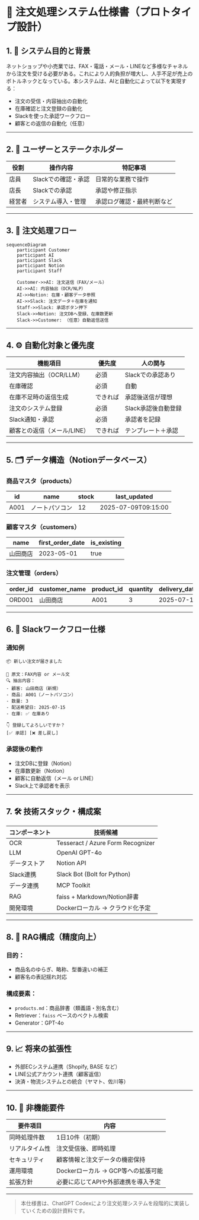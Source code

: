 # 📄 注文処理システム仕様書（プロトタイプ設計）

## 1. 🎯 システム目的と背景

ネットショップや小売業では、FAX・電話・メール・LINEなど多様なチャネルから注文を受ける必要がある。これにより人的負担が増大し、人手不足が売上のボトルネックとなっている。本システムは、AIと自動化によって以下を実現する：

- 注文の受信・内容抽出の自動化
- 在庫確認と注文登録の自動化
- Slackを使った承認ワークフロー
- 顧客との返信の自動化（任意）

---

## 2. 👥 ユーザーとステークホルダー

| 役割       | 操作内容             | 特記事項                                |
|------------|----------------------|----------------------------------------|
| 店員       | Slackでの確認・承認   | 日常的な業務で操作                    |
| 店長       | Slackでの承認         | 承認や修正指示                         |
| 経営者     | システム導入・管理     | 承認ログ確認・最終判断など             |

---

## 3. 🔁 注文処理フロー

```mermaid
sequenceDiagram
    participant Customer
    participant AI
    participant Slack
    participant Notion
    participant Staff

    Customer->>AI: 注文送信（FAX/メール）
    AI->>AI: 内容抽出（OCR/NLP）
    AI->>Notion: 在庫・顧客データ参照
    AI->>Slack: 注文データ＋在庫を通知
    Staff->>Slack: 承認ボタン押下
    Slack->>Notion: 注文DBへ登録、在庫数更新
    Slack->>Customer: （任意）自動返信送信
```

---

## 4. ⚙️ 自動化対象と優先度

| 機能項目                         | 優先度   | 人の関与             |
|----------------------------------|----------|----------------------|
| 注文内容抽出（OCR/LLM）         | 必須     | Slackでの承認あり     |
| 在庫確認                         | 必須     | 自動                 |
| 在庫不足時の返信生成            | できれば | 承認後送信が理想       |
| 注文のシステム登録              | 必須     | Slack承認後自動登録   |
| Slack通知・承認                 | 必須     | 承認者を記録         |
| 顧客との返信（メール/LINE）     | できれば | テンプレート＋承認     |

---

## 5. 🗂️ データ構造（Notionデータベース）

### 商品マスタ（products）
| id    | name             | stock | last_updated        |
|-------|------------------|-------|---------------------|
| A001  | ノートパソコン    | 12    | 2025-07-09T09:15:00 |

### 顧客マスタ（customers）
| name       | first_order_date | is_existing |
|------------|------------------|-------------|
| 山田商店    | 2023-05-01       | true        |

### 注文管理（orders）
| order_id | customer_name | product_id | quantity | delivery_date | status     | approved_by |
|----------|----------------|-------------|----------|----------------|------------|-------------|
| ORD001   | 山田商店        | A001        | 3        | 2025-07-15     | 承認済      | tanaka      |

---

## 6. 💬 Slackワークフロー仕様

### 通知例
```
📦 新しい注文が届きました

🧾 原文：FAX内容 or メール文
🔍 抽出内容：
- 顧客: 山田商店（新規）
- 商品: A001（ノートパソコン）
- 数量: 3
- 配送希望日: 2025-07-15
- 在庫: ✅ 在庫あり

👇 登録してよろしいですか？
[✅ 承認] [❌ 差し戻し]
```

### 承認後の動作
- 注文DBに登録（Notion）
- 在庫数更新（Notion）
- 顧客に自動返信（メール or LINE）
- Slack上で承認者を表示

---

## 7. 🛠 技術スタック・構成案

| コンポーネント | 技術候補                          |
|----------------|----------------------------------|
| OCR            | Tesseract / Azure Form Recognizer|
| LLM            | OpenAI GPT-4o                    |
| データストア    | Notion API                       |
| Slack連携      | Slack Bot (Bolt for Python)      |
| データ連携     | MCP Toolkit                      |
| RAG            | faiss + Markdown/Notion辞書       |
| 開発環境        | Dockerローカル → クラウド化予定   |

---

## 8. 🔎 RAG構成（精度向上）

### 目的：
- 商品名のゆらぎ、略称、型番違いの補正
- 顧客名の表記揺れ対応

### 構成要素：
- `products.md`：商品辞書（類義語・別名含む）
- Retriever：`faiss` ベースのベクトル検索
- Generator：GPT-4o

---

## 9. 📈 将来の拡張性

- 外部ECシステム連携（Shopify, BASE など）
- LINE公式アカウント連携（顧客返信）
- 決済・物流システムとの統合（ヤマト、佐川等）

---

## 10. 🔐 非機能要件

| 要件項目     | 内容                                 |
|--------------|--------------------------------------|
| 同時処理件数 | 1日10件（初期）                      |
| リアルタイム性 | 注文受信後、即時処理                 |
| セキュリティ | 顧客情報と注文データの機密保持       |
| 運用環境     | Dockerローカル → GCP等への拡張可能   |
| 拡張方針     | 必要に応じてAPIや外部連携を導入予定   |

---

> 本仕様書は、ChatGPT Codexにより注文処理システムを段階的に実装していくための設計資料です。


